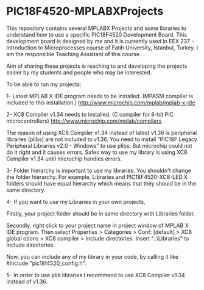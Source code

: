# PIC18F4520-MPLABXProjects
This repository contains several MPLABX Projects and some libraries to understand how to use a specific PIC18F4520 Development Board. This development board is designed by me and it is currently used in EEX 237 - Introduction to Microprocesses course of Fatih University, Istanbul, Turkey. I am the responsible Teaching Assistant of this course.

Aim of sharing these projects is reaching to and developing the projects easier by my students and people who may be interested. 

To be able to run my projects:

1- Latest MPLAB X IDE program needs to be installed. (MPASM compiler is included to this installation.)
http://www.microchip.com/mplab/mplab-x-ide
  
2- XC8 Compiler v1.34 needs to installed. (C compiler for 8-bit PIC microcontrollers)
http://www.microchip.com/mplab/compilers
  
The reason of using XC8 Compiler v1.34 instead of latest v1.36 is peripheral libraries (plibs) are not included to v1.36. You need to install "PIC18F Legacy Peripheral Libraries v2.0 - Windows" to use plibs. But microchip could not do it right and it causes errors. Safes way to use my library is using XC8 Compiler v1.34 until microchip handles errors.
  
3- Folder hierarchy is important to use my libraries. You shouldn't change the folder hierarchy. For example, Libraries and PIC18F4520-XC8-LED.X folders should have equal hierarchy which means that they should be in the same directory.

4- If you want to use my Libraries in your own projects,

Firstly, your project folder should be in same directory with Libraries folder.
  
Secondly, right click to your project name in project window of MPLAB X IDE program. Then select Properties > Categories > Conf:
[default] > XC8 global otions > XC8 compiler > Include directories. Insert "..\Libraries" to Include directories.

Now, you can include any of my library in your code, by calling it like #include "pic18f4520_config.h".

5- In order to use plib libraries I recommend to use XC8 Compiler v1.34 instead of v1.36.

